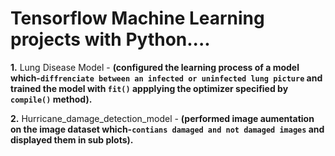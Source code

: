 # Tensorflow Machine Learning projects with Python....

**1.** Lung Disease Model - **(configured the learning process of a model which-`diffrenciate between an infected or uninfected lung picture` and trained the model with `fit()` appplying the optimizer specified by `compile()` method).**

**2.** Hurricane_damage_detection_model - **(performed image aumentation on the image dataset which-`contians damaged and not damaged images` and displayed them in sub plots).**
